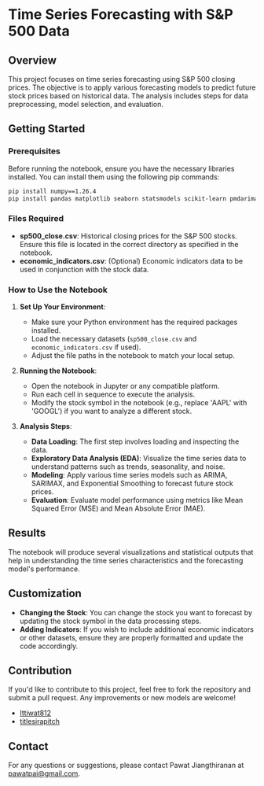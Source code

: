 
# Time Series Forecasting with S&P 500 Data

## Overview

This project focuses on time series forecasting using S&P 500 closing prices. The objective is to apply various forecasting models to predict future stock prices based on historical data. The analysis includes steps for data preprocessing, model selection, and evaluation.

## Getting Started

### Prerequisites

Before running the notebook, ensure you have the necessary libraries installed. You can install them using the following pip commands:

```bash
pip install numpy==1.26.4
pip install pandas matplotlib seaborn statsmodels scikit-learn pmdarima ipywidgets
```

### Files Required

- **sp500_close.csv**: Historical closing prices for the S&P 500 stocks. Ensure this file is located in the correct directory as specified in the notebook.
- **economic_indicators.csv**: (Optional) Economic indicators data to be used in conjunction with the stock data.

### How to Use the Notebook

1. **Set Up Your Environment**: 
   - Make sure your Python environment has the required packages installed.
   - Load the necessary datasets (`sp500_close.csv` and `economic_indicators.csv` if used).
   - Adjust the file paths in the notebook to match your local setup.

2. **Running the Notebook**:
   - Open the notebook in Jupyter or any compatible platform.
   - Run each cell in sequence to execute the analysis.
   - Modify the stock symbol in the notebook (e.g., replace 'AAPL' with 'GOOGL') if you want to analyze a different stock.

3. **Analysis Steps**:
   - **Data Loading**: The first step involves loading and inspecting the data.
   - **Exploratory Data Analysis (EDA)**: Visualize the time series data to understand patterns such as trends, seasonality, and noise.
   - **Modeling**: Apply various time series models such as ARIMA, SARIMAX, and Exponential Smoothing to forecast future stock prices.
   - **Evaluation**: Evaluate model performance using metrics like Mean Squared Error (MSE) and Mean Absolute Error (MAE).

## Results

The notebook will produce several visualizations and statistical outputs that help in understanding the time series characteristics and the forecasting model's performance.

## Customization

- **Changing the Stock**: You can change the stock you want to forecast by updating the stock symbol in the data processing steps.
- **Adding Indicators**: If you wish to include additional economic indicators or other datasets, ensure they are properly formatted and update the code accordingly.

## Contribution

If you'd like to contribute to this project, feel free to fork the repository and submit a pull request. Any improvements or new models are welcome!
- [Ittiwat812](https://github.com/Ittiwat812)
- [titlesirapitch](https://github.com/titlesirapitch)


## Contact

For any questions or suggestions, please contact Pawat Jiangthiranan at pawatpai@gmail.com.
